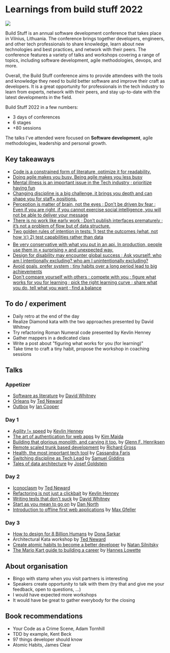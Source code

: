# Learnings from build stuff 2022

![](files/build_stuff2022.png)

Build Stuff is an annual software development conference that takes place in Vilnius, Lithuania. The conference brings together developers, engineers, and other tech professionals to share knowledge, learn about new technologies and best practices, and network with their peers. The conference features a variety of talks and workshops covering a range of topics, including software development, agile methodologies, devops, and more.

Overall, the Build Stuff conference aims to provide attendees with the tools and knowledge they need to build better software and improve their craft as developers. It is a great opportunity for professionals in the tech industry to learn from experts, network with their peers, and stay up-to-date with the latest developments in the field.

Build Stuff 2022 in a few numbers: 
- 3 days of conferences
- 6 stages
- +80 sessions

The talks I've attended were focused on **Software development**, agile methodologies, leadership and personal growth.

## Key takeaways

- [Code is a constrained form of literature, optimize it for readability.](software-as-literature.md) 
- [Doing agile makes you busy. Being agile makes you less busy](agility-neq-speed.md)
- [Mental illness is an important issue in the Tech industry ; prioritize having fun](health--most-important-tech-tool.md)
- [Changing discipline is a big challenge, it brings you depth and can shape you for staff+ positions.](switching-discipline-as-a-tech-lead.md)
- [Perception is matter of brain, not the eyes ; Don't be driven by fear ; Even if you are right, if you cannot exercise social intelligence, you will not be able to deliver your message](iconoclasm.md)
- [There is no work like early work ; Don’t publish interfaces prematurely ; it’s not a problem of flow but of data structure.](refectoring-is-not-just-a-clickbait.md)
- [Two golden rules of intention in tests: 1) test the outcomes (what, not how ☠️) 2) test capabilities rather than data](writing-tests-that-dont-sucks.md)
- [Be very conservative with what you put in an api. In production, people use them in « surprising »  and unexpected way.](start-as-you-mean-to-go-on.md)
- [Design for disability may encounter global success ; Ask yourself: who am I intentionally excluding? who am I unintentionally excluding?](design-for-8B-people.md)
- [Avoid goals, prefer system ; tiny habits over a long period lead to big achievements](create-atomic-habits.md)
- [Don't compare yourself with others ; compete with you ; figure what works for you for learning ; pick the right learning curve ; share what you do, tell what you want ; find a balance](mario-kart-guide-at-building-your-career.md)

## To do / experiment

- Daily retro at the end of the day
- Realize Diamond kata with the two approaches presented by David Whitney
- Try refactoring Roman Numeral code presented by Kevlin Henney
- Gather mappers in a dedicated class
- Write a post about "figuring what works for you (for learning)"
- Take time to craft a tiny habit, propose the workshop in coaching sessions

## Talks

### Appetizer

- [Software as literature](software-as-literature.md) by [David Whitney](https://www.linkedin.com/in/davidwhitney/)
- [Orleans](orleans.md) by [Ted Neward](https://www.linkedin.com/in/tedneward/)
- [Outbox]() by [Ian Cooper](https://www.linkedin.com/in/ian-cooper-2b059b/)

### Day 1

- [Agility != speed](agility-neq-speed.md) by [Kevlin Henney](https://www.linkedin.com/in/kevlin/) 
- [The art of authentication for web apps](art-of-auth-for-webapp.md) by [Kim Maida](https://www.linkedin.com/in/kimmaida/)
- [Building that glorious monolith, and carving it too.](building-that-glorious-monolith.md) by [Glenn F. Henriksen](https://www.linkedin.com/in/glennhenriksen/)
- [Remote scaled trunk based development](remote-scaled-trunk-based-development.md) by [Richard Gross](https://www.linkedin.com/in/rigross/)
- [Health, the most important tech tool](health--most-important-tech-tool.md) by [Cassandra Faris](https://www.linkedin.com/in/cassandrafaris/)
- [Switching discipline as Tech Lead](switching-discipline-as-a-tech-lead.md) by [Samuel Giddins](https://www.linkedin.com/in/segiddins/)
- [Tales of data architecture](tales-of-data-architecture.md) by [Josef Goldstein](https://www.linkedin.com/in/josefgoldstein/)

### Day 2

- [Iconoclasm](iconoclasm.md) by [Ted Neward](https://www.linkedin.com/in/tedneward/)
- [Refactoring is not just a clickbait](refectoring-is-not-just-a-clickbait.md) by [Kevlin Henney](https://www.linkedin.com/in/kevlin/)
- [Writing tests that don't suck](writing-tests-that-dont-sucks.md) by [David Whitney](https://www.linkedin.com/in/davidwhitney/)
- [Start as you mean to go on](start-as-you-mean-to-go-on.md) by [Dan North](https://www.linkedin.com/in/danielterhorstnorth/?originalSubdomain=uk)
- [Introduction to offline first web applications](intro-to-offline-first-applications.md) by [Max Gfeller](https://www.linkedin.com/in/max-gfeller-038b1847/)
 
### Day 3

- [How to design for 8 Billion Humans](design-for-8B-people.md) by [Dona Sarkar](https://www.linkedin.com/in/donasarkar/)
- Architectural Kata workshop by [Ted Neward](https://www.linkedin.com/in/tedneward/) 
- [Create atomic habits to become a better developer](create-atomic-habits.md) by [Natan Silnitsky](https://www.linkedin.com/in/natansilnitsky/)
- [The Mario Kart guide to building a career](mario-kart-guide-at-building-your-career.md) by [Hannes Lowette](https://www.linkedin.com/in/hanneslowette/)

## About organisation

- Bingo with stamp when you visit partners is interesting
- Speakers create opportunity to talk with them (try that and give me your feedback, open to questions, ...)
- I would have expected more workshops
- It would have be great to gather everybody for the closing

## Book recommendations

- Your Code as a Crime Scene, Adam Tornhill
- TDD by example, Kent Beck
- 97 things developer should know
- Atomic Habits, James Clear